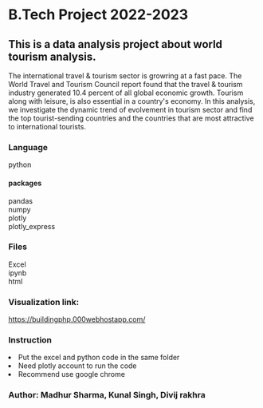 # B.Tech Project 2022-2023
## This is a data analysis project about world tourism analysis.

The international travel & tourism sector is growring at a fast pace. The World Travel and Tourism Council report found that the travel & tourism industry generated 10.4 percent of all global economic growth. Tourism along with leisure, is also essential in a country's economy. In this analysis, we investigate the dynamic trend of evolvement in tourism sector and find the top tourist-sending countries and the countries that are most attractive to international tourists.

### Language
python
#### packages
 pandas<br> 
 numpy<br>
 plotly<br>
 plotly_express<br>

### Files
 Excel<br>
 ipynb<br>
 html<br>

### Visualization link: 
https://buildingphp.000webhostapp.com/

### Instruction
<li>Put the excel and python code in the same folder</li>
<li>Need plotly account to run the code</li>
<li>Recommend use google chrome</li>

### Author: Madhur Sharma, Kunal Singh, Divij rakhra

